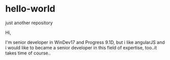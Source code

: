 # hello-world
just another repository

Hi,

I'm senior developer in WinDev17 and Progress 9.1D, but i like angularJS and i would like to became a senior developer in this field of expertise, too..it takes time of course..
